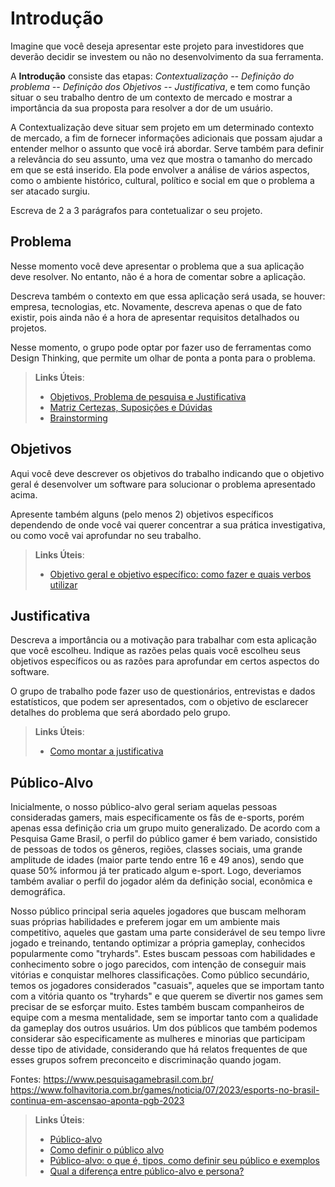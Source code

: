 # Introdução

Imagine que você deseja apresentar este projeto para investidores que deverão decidir se investem ou não no desenvolvimento da sua ferramenta.

A **Introdução** consiste das etapas: *Contextualização -- Definição do problema -- Definição dos Objetivos -- Justificativa*, e tem como função situar o seu trabalho dentro de um contexto de mercado e mostrar a importância da sua proposta para resolver a dor de um usuário.


A Contextualização deve situar sem projeto em um determinado contexto de mercado, a fim de fornecer informações adicionais que possam ajudar a entender melhor o assunto que você irá abordar. Serve também para definir a relevância do seu assunto, uma vez que mostra o tamanho do mercado em que se está inserido. Ela pode envolver a análise de vários aspectos, como o ambiente histórico, cultural, político e social em que o problema a ser atacado surgiu.

Escreva de 2 a 3 parágrafos para contetualizar o seu projeto.

## Problema

Nesse momento você deve apresentar o problema que a sua aplicação deve  resolver. No entanto, não é a hora de comentar sobre a aplicação.

Descreva também o contexto em que essa aplicação será usada, se  houver: empresa, tecnologias, etc. Novamente, descreva apenas o que de  fato existir, pois ainda não é a hora de apresentar requisitos  detalhados ou projetos.

Nesse momento, o grupo pode optar por fazer uso  de ferramentas como Design Thinking, que permite um olhar de ponta a ponta para o problema.

> **Links Úteis**:
> - [Objetivos, Problema de pesquisa e Justificativa](https://medium.com/@versioparole/objetivos-problema-de-pesquisa-e-justificativa-c98c8233b9c3)
> - [Matriz Certezas, Suposições e Dúvidas](https://medium.com/educa%C3%A7%C3%A3o-fora-da-caixa/matriz-certezas-suposi%C3%A7%C3%B5es-e-d%C3%BAvidas-fa2263633655)
> - [Brainstorming](https://www.euax.com.br/2018/09/brainstorming/)

## Objetivos

Aqui você deve descrever os objetivos do trabalho indicando que o objetivo geral é desenvolver um software para solucionar o problema apresentado acima. 

Apresente também alguns (pelo menos 2) objetivos específicos dependendo de onde você vai querer concentrar a sua prática investigativa, ou como você vai aprofundar no seu trabalho.
 
> **Links Úteis**:
> - [Objetivo geral e objetivo específico: como fazer e quais verbos utilizar](https://blog.mettzer.com/diferenca-entre-objetivo-geral-e-objetivo-especifico/)

## Justificativa

Descreva a importância ou a motivação para trabalhar com esta aplicação que você escolheu. Indique as razões pelas quais você escolheu seus objetivos específicos ou as razões para aprofundar em certos aspectos do software.

O grupo de trabalho pode fazer uso de questionários, entrevistas e dados estatísticos, que podem ser apresentados, com o objetivo de esclarecer detalhes do problema que será abordado pelo grupo.

> **Links Úteis**:
> - [Como montar a justificativa](https://guiadamonografia.com.br/como-montar-justificativa-do-tcc/)

## Público-Alvo

Inicialmente, o nosso público-alvo geral seriam aquelas pessoas consideradas gamers, mais especificamente os fãs de e-sports, porém apenas essa definição cria um grupo muito generalizado. De acordo com a Pesquisa Game Brasil, o perfil do público gamer é bem variado, consistido de pessoas de todos os gêneros, regiões, classes sociais, uma grande amplitude de idades (maior parte tendo entre 16 e 49 anos), sendo que quase 50% informou já ter praticado algum e-sport. Logo, deveriamos também avaliar o perfil do jogador além da definição social, econômica e demográfica.

Nosso público principal seria aqueles jogadores que buscam melhoram suas próprias habilidades e preferem jogar em um ambiente mais competitivo, aqueles que gastam uma parte considerável de seu tempo livre jogado e treinando, tentando optimizar a própria gameplay, conhecidos popularmente como "tryhards". Estes buscam pessoas com habilidades e conhecimento sobre o jogo parecidos, com intenção de conseguir mais vitórias e conquistar melhores classificações.
Como público secundário, temos os jogadores considerados "casuais", aqueles que se importam tanto com a vitória quanto os "tryhards" e que querem se divertir nos games sem precisar de se esforçar muito. Estes também buscam companheiros de equipe com a mesma mentalidade, sem se importar tanto com a qualidade da gameplay dos outros usuários.
Um dos públicos que também podemos considerar são especificamente as mulheres e minorias que participam desse tipo de atividade, considerando que há relatos frequentes de que esses grupos sofrem preconceito e discriminação quando jogam.



Fontes:
https://www.pesquisagamebrasil.com.br/
https://www.folhavitoria.com.br/games/noticia/07/2023/esports-no-brasil-continua-em-ascensao-aponta-pgb-2023

> **Links Úteis**:
> - [Público-alvo](https://blog.hotmart.com/pt-br/publico-alvo/)
> - [Como definir o público alvo](https://exame.com/pme/5-dicas-essenciais-para-definir-o-publico-alvo-do-seu-negocio/)
> - [Público-alvo: o que é, tipos, como definir seu público e exemplos](https://klickpages.com.br/blog/publico-alvo-o-que-e/)
> - [Qual a diferença entre público-alvo e persona?](https://rockcontent.com/blog/diferenca-publico-alvo-e-persona/)
